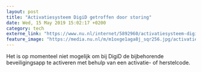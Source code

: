 ```yaml
---
layout: post
title: "Activatiesysteem DigiD getroffen door storing"
date: Wed, 15 May 2019 15:02:17 +0200
category: tech
externe_link: "https://www.nu.nl/internet/5892960/activatiesysteem-digid-getroffen-door-storing.html"
feature_image: "https://media.nu.nl/m/m1oxge1aga8j_sqr256.jpg/activatiesysteem-digid-getroffen-door-storing.jpg"
---
```


Het is op momenteel niet mogelijk om bij DigiD de bijbehorende beveiligingsapp te activeren met behulp van een activatie- of herstelcode.

